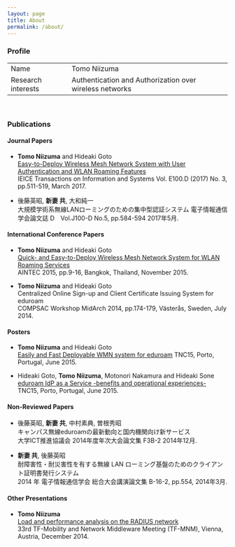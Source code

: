 ```yaml
---
layout: page
title: About
permalink: /about/
---
```



### Profile
<table class="wMax">
			<tr>
				<td class="w100">Name</td>
				<td>Tomo Niizuma</td>
			</tr>
			<tr>
				<td>Research interests</td>
				<td>Authentication and Authorization over wireless networks</td>
			</tr>
</table>
<br>

### Publications

#### Journal Papers

* **Tomo Niizuma** and Hideaki Goto  
[Easy-to-Deploy Wireless Mesh Network System with User Authentication and WLAN Roaming Features
](https://www.jstage.jst.go.jp/article/transinf/E100.D/3/E100.D_2016EDP7123/_pdf)  
IEICE Transactions on Information and Systems
Vol. E100.D (2017) No. 3, pp.511-519, March 2017.

* 後藤英昭, **新妻 共**, 大和純一   
大規模学術系無線LANローミングのための集中型認証システム 
電子情報通信学会論文誌 D　Vol.J100-D No.5, pp.584-594 2017年5月.

#### International Conference Papers

* **Tomo Niizuma** and Hideaki Goto  
[Quick- and Easy-to-Deploy Wireless Mesh Network System for WLAN Roaming Services](http://dl.acm.org/authorize?N09665)  
AINTEC 2015, pp.9-16, Bangkok, Thailand, November 2015.


* **Tomo Niizuma** and Hideaki Goto  
Centralized Online Sign-up and Client Certificate Issuing System for eduroam    
COMPSAC Workshop MidArch 2014, pp.174-179, Västerås, Sweden, July 2014.

#### Posters

* **Tomo Niizuma** and Hideaki Goto    
[Easily and Fast Deployable WMN system for eduroam](https://tnc15.terena.org/core/poster/13) 
TNC15, Porto, Portugal, June 2015. 

* Hideaki Goto, **Tomo Niizuma**, Motonori Nakamura and Hideaki Sone   
[eduroam IdP as a Service -benefits and operational experiences-](https://tnc15.terena.org/core/poster/24)    
TNC15, Porto, Portugal, June 2015. 


#### Non-Reviewed Papers     

* 後藤英昭, **新妻 共**, 中村素典, 曽根秀昭   
キャンパス無線eduroamの最新動向と国内機関向け新サービス  
大学ICT推進協議会 2014年度年次大会論文集 F3B-2 2014年12月.

<!---
* **Tomo Niizuma**  
[Load and performance analysis on the RADIUS network](https://www.terena.org/activities/tf-mobility/meetings/33/)    
33rd TF-Mobility and Network Middleware Meeting (TF-MNM), Vienna, Austria, December 2014.
-->

* **新妻 共**, 後藤英昭  
耐障害性・耐災害性を有する無線 LAN ローミング基盤のためのクライアント証明書発行システム  
2014 年 電子情報通信学会 総合大会講演論文集 B-16-2, pp.554, 2014年3月.

#### Other Presentations

* **Tomo Niizuma**  
[Load and performance analysis on the RADIUS network](https://www.terena.org/activities/tf-mobility/meetings/33/)    
33rd TF-Mobility and Network Middleware Meeting (TF-MNM), Vienna, Austria, December 2014.



<!--
### My Skills and Interests


<table cellspacing="7">
			<tr>
				<td >IEEE 802.1X, EAP</td>
				<td>●●●●○</td>
			</tr>
			<tr>
				<td>RADIUS, RadSec</td>
				<td>●●●●○</td>
			</tr>
			<tr>
				<td>Perl</td>
				<td>●●●●○</td>
			</tr>
			<tr>
				<td>Mojolicious</td>
				<td>●●●○○</td>
			</tr>
			<tr>
				<td>Postgresql</td>
				<td>●●●○○</td>
			</tr>	
					<tr> 	
				<td>HTTP/2, QUIC </td>
				<td>●●○○○</td>
			</tr>

			<tr>
				<td>SAML, Shibboleth </td>
				<td>●●○○○</td>
			</tr>

			<tr>
				<td>C</td>
				<td>●●○○○</td>
			</tr>
			<tr>
				<td>TOEIC(R)</td>
				<td>850</td>
			</tr>
	<!--		<tr>
				<td>Other</td>
				<td>TCP/IP, DNS, Computer Architecture, Parallell Computing, JavaScript, Linux, vim</td>
			</tr>
	</table> -->
